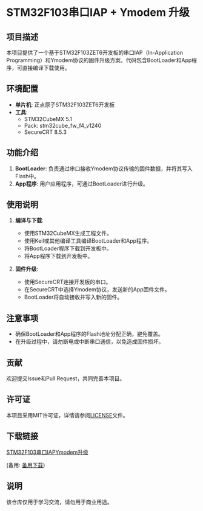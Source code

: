 # STM32F103串口IAP + Ymodem 升级

## 项目描述
本项目提供了一个基于STM32F103ZET6开发板的串口IAP（In-Application Programming）和Ymodem协议的固件升级方案。代码包含BootLoader和App程序，可直接编译下载使用。

## 环境配置
- **单片机**: 正点原子STM32F103ZET6开发板
- **工具**: 
  - STM32CubeMX 5.1
  - Pack: stm32cube_fw_f4_v1240
  - SecureCRT 8.5.3

## 功能介绍
1. **BootLoader**: 负责通过串口接收Ymodem协议传输的固件数据，并将其写入Flash中。
2. **App程序**: 用户应用程序，可通过BootLoader进行升级。

## 使用说明
1. **编译与下载**:
   - 使用STM32CubeMX生成工程文件。
   - 使用Keil或其他编译工具编译BootLoader和App程序。
   - 将BootLoader程序下载到开发板中。
   - 将App程序下载到开发板中。

2. **固件升级**:
   - 使用SecureCRT连接开发板的串口。
   - 在SecureCRT中选择Ymodem协议，发送新的App固件文件。
   - BootLoader将自动接收并写入新的固件。

## 注意事项
- 确保BootLoader和App程序的Flash地址分配正确，避免覆盖。
- 在升级过程中，请勿断电或中断串口通信，以免造成固件损坏。

## 贡献
欢迎提交Issue和Pull Request，共同完善本项目。

## 许可证
本项目采用MIT许可证，详情请参阅[LICENSE](LICENSE)文件。

## 下载链接
[STM32F103串口IAPYmodem升级](https://pan.quark.cn/s/ed386bc0a6b8) 

(备用: [备用下载](https://pan.baidu.com/s/1TrXb_j4NABo1ZvQXAt8dGA?pwd=1234))

## 说明

该仓库仅用于学习交流，请勿用于商业用途。

